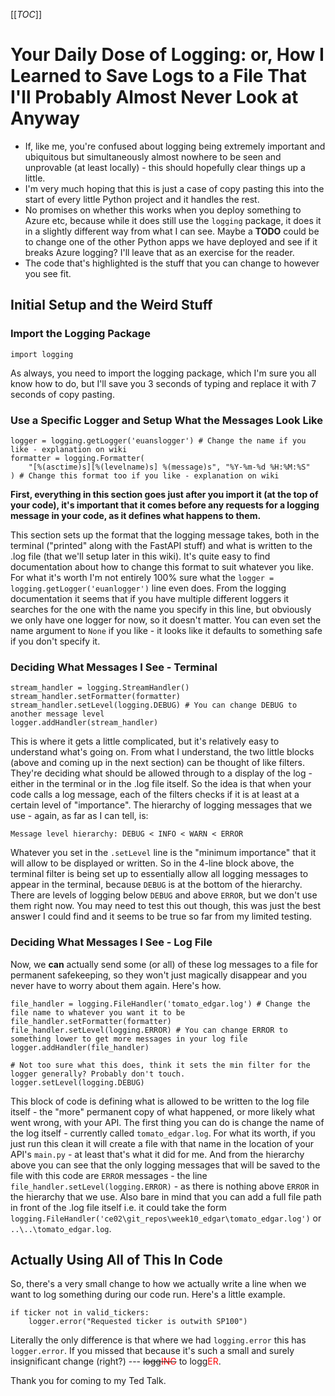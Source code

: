 [[_TOC_]]

# Your Daily Dose of Logging: or, How I Learned to Save Logs to a File That I'll Probably Almost Never Look at Anyway

- If, like me, you're confused about logging being extremely important and ubiquitous but simultaneously almost nowhere to be seen and unprovable (at least locally) - this should hopefully clear things up a little. 
- I'm very much hoping that this is just a case of copy pasting this into the start of every little Python project and it handles the rest. 
- No promises on whether this works when you deploy something to Azure etc, because while it does still use the `logging` package, it does it in a slightly different way from what I can see. Maybe a **TODO** could be to change one of the other Python apps we have deployed and see if it breaks Azure logging? I'll leave that as an exercise for the reader.
- The code that's highlighted is the stuff that you can change to however you see fit.

## Initial Setup and the Weird Stuff

### Import the Logging Package

```
import logging
```

As always, you need to import the logging package, which I'm sure you all know how to do, but I'll save you 3 seconds of typing and replace it with 7 seconds of copy pasting.

### Use a Specific Logger and Setup What the Messages Look Like

```
logger = logging.getLogger('euanslogger') # Change the name if you like - explanation on wiki
formatter = logging.Formatter(
    "[%(asctime)s][%(levelname)s] %(message)s", "%Y-%m-%d %H:%M:%S"
) # Change this format too if you like - explanation on wiki
```

**First, everything in this section goes just after you import it (at the top of your code), it's important that it comes before any requests for a logging message in your code, as it defines what happens to them.**

This section sets up the format that the logging message takes, both in the terminal ("printed" along with the FastAPI stuff) and what is written to the .log file (that we'll setup later in this wiki). It's quite easy to find documentation about how to change this format to suit whatever you like. For what it's worth I'm not entirely 100% sure what the `logger = logging.getLogger('euanlogger')` line even does. From the logging documentation it seems that if you have multiple different loggers it searches for the one with the name you specify in this line, but obviously we only have one logger for now, so it doesn't matter. You can even set the name argument to `None` if you like - it looks like it defaults to something safe if you don't specify it.

### Deciding What Messages I See - Terminal

```
stream_handler = logging.StreamHandler()
stream_handler.setFormatter(formatter)
stream_handler.setLevel(logging.DEBUG) # You can change DEBUG to another message level
logger.addHandler(stream_handler)
```

This is where it gets a little complicated, but it's relatively easy to understand what's going on. From what I understand, the two little blocks (above and coming up in the next section) can be thought of like filters. They're deciding what should be allowed through to a display of the log - either in the terminal or in the .log file itself. So the idea is that when your code calls a log message, each of the filters checks if it is at least at a certain level of "importance". The hierarchy of logging messages that we use - again, as far as I can tell, is:

```
Message level hierarchy: DEBUG < INFO < WARN < ERROR
```

Whatever you set in the `.setLevel` line is the "minimum importance" that it will allow to be displayed or written. So in the 4-line block above, the terminal filter is being set up to essentially allow all logging messages to appear in the terminal, because `DEBUG` is at the bottom of the hierarchy. There are levels of logging below `DEBUG` and above `ERROR`, but we don't use them right now. You may need to test this out though, this was just the best answer I could find and it seems to be true so far from my limited testing.

### Deciding What Messages I See - Log File

Now, we **can** actually send some (or all) of these log messages to a file for permanent safekeeping, so they won't just magically disappear and you never have to worry about them again. Here's how.

```
file_handler = logging.FileHandler('tomato_edgar.log') # Change the file name to whatever you want it to be
file_handler.setFormatter(formatter)
file_handler.setLevel(logging.ERROR) # You can change ERROR to something lower to get more messages in your log file
logger.addHandler(file_handler)

# Not too sure what this does, think it sets the min filter for the logger generally? Probably don't touch.
logger.setLevel(logging.DEBUG) 
```

This block of code is defining what is allowed to be written to the log file itself - the "more" permanent copy of what happened, or more likely what went wrong, with your API. The first thing you can do is change the name of the log itself - currently called `tomato_edgar.log`. For what its worth, if you just run this clean it will create a file with that name in the location of your API's `main.py` - at least that's what it did for me. And from the hierarchy above you can see that the only logging messages that will be saved to the file with this code are `ERROR` messages - the line `file_handler.setLevel(logging.ERROR)` - as there is nothing above `ERROR` in the hierarchy that we use. Also bare in mind that you can add a full file path in front of the .log file itself i.e. it could take the form `logging.FileHandler('ce02\git_repos\week10_edgar\tomato_edgar.log')` or `..\..\tomato_edgar.log`.


## Actually Using All of This In Code

So, there's a very small change to how we actually write a line when we want to log something during our code run. Here's a little example.

```
if ticker not in valid_tickers:
    logger.error("Requested ticker is outwith SP100")
```

Literally the only difference is that where we had `logging.error` this has `logger.error`. If you missed that because it's such a small and surely insignificant change (right?) --- ~~logg<span style="color:red">ING</span>~~ to logg<span style="color:red">ER</span>.

Thank you for coming to my Ted Talk.